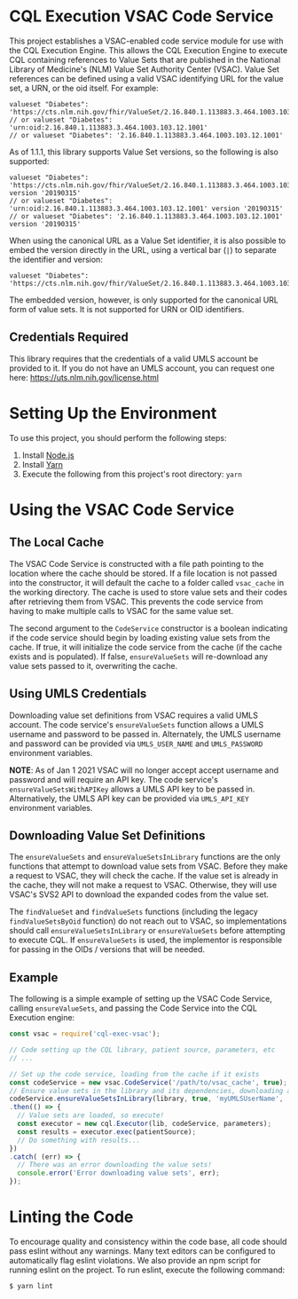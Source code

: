 # CQL Execution VSAC Code Service

This project establishes a VSAC-enabled code service module for use with the CQL Execution Engine.  This allows the
CQL Execution Engine to execute CQL containing references to Value Sets that are published in the National Library of
Medicine's (NLM) Value Set Authority Center (VSAC).  Value Set references can be defined using a valid VSAC
identifying URL for the value set, a URN, or the oid itself.  For example:

```
valueset "Diabetes": 'https://cts.nlm.nih.gov/fhir/ValueSet/2.16.840.1.113883.3.464.1003.103.12.1001'
// or valueset "Diabetes": 'urn:oid:2.16.840.1.113883.3.464.1003.103.12.1001'
// or valueset "Diabetes": '2.16.840.1.113883.3.464.1003.103.12.1001'
```

As of 1.1.1, this library supports Value Set versions, so the following is also supported:

```
valueset "Diabetes": 'https://cts.nlm.nih.gov/fhir/ValueSet/2.16.840.1.113883.3.464.1003.103.12.1001' version '20190315'
// or valueset "Diabetes": 'urn:oid:2.16.840.1.113883.3.464.1003.103.12.1001' version '20190315'
// or valueset "Diabetes": '2.16.840.1.113883.3.464.1003.103.12.1001' version '20190315'
```

When using the canonical URL as a Value Set identifier, it is also possible to embed the version directly in the URL, using a vertical bar (`|`) to separate the identifier and version:

```
valueset "Diabetes": 'https://cts.nlm.nih.gov/fhir/ValueSet/2.16.840.1.113883.3.464.1003.103.12.1001|20190315'
```

The embedded version, however, is only supported for the canonical URL form of value sets.  It is not supported for URN or OID identifiers.

## Credentials Required

This library requires that the credentials of a valid UMLS account be provided to it.  If you do not have an UMLS
account, you can request one here: https://uts.nlm.nih.gov/license.html

# Setting Up the Environment

To use this project, you should perform the following steps:

1. Install [Node.js](https://nodejs.org/en/download/)
2. Install [Yarn](https://yarnpkg.com/en/docs/install)
3. Execute the following from this project's root directory: `yarn`

# Using the VSAC Code Service

## The Local Cache

The VSAC Code Service is constructed with a file path pointing to the location where the cache should be stored.  If
a file location is not passed into the constructor, it will default the cache to a folder called `vsac_cache` in the
working directory.  The cache is used to store value sets and their codes after retrieving them from VSAC.  This
prevents the code service from having to make multiple calls to VSAC for the same value set.

The second argument to the `CodeService` constructor is a boolean indicating if the code service should begin by
loading existing value sets from the cache.  If true, it will initialize the code service from the cache (if the
cache exists and is populated).  If false, `ensureValueSets` will re-download any value sets passed to it, overwriting
the cache.

## Using UMLS Credentials

Downloading value set definitions from VSAC requires a valid UMLS account.  The code service's `ensureValueSets`
function allows a UMLS username and password to be passed in.  Alternately, the UMLS username and password can be
provided via `UMLS_USER_NAME` and `UMLS_PASSWORD` environment variables.

**NOTE**: As of Jan 1 2021 VSAC will no longer accept accept username and password and will require an API key.  The code 
service's `ensureValueSetsWithAPIKey` allows a UMLS API key to be passed in.  Alternatively, the UMLS API key can be
provided via `UMLS_API_KEY` environment variables.

## Downloading Value Set Definitions

The `ensureValueSets` and `ensureValueSetsInLibrary` functions are the only functions that attempt to download value
sets from VSAC.  Before they make a request to VSAC, they will check the cache.  If the value set is already in the
cache, they will not make a request to VSAC.  Otherwise, they will use VSAC's SVS2 API to download the expanded codes
from the value set.

The `findValueSet` and `findValueSets` functions (including the legacy `findValueSetsByOid` function) do not reach out
to VSAC, so implementations should call `ensureValueSetsInLibrary` or `ensureValueSets` before attempting to execute
CQL.  If `ensureValueSets` is used, the implementor is responsible for passing in the OIDs / versions that will be
needed.

## Example

The following is a simple example of setting up the VSAC Code Service, calling `ensureValueSets`, and passing the
Code Service into the CQL Execution engine:

```js
const vsac = require('cql-exec-vsac');

// Code setting up the CQL library, patient source, parameters, etc
// ...

// Set up the code service, loading from the cache if it exists
const codeService = new vsac.CodeService('/path/to/vsac_cache', true);
// Ensure value sets in the library and its dependencies, downloading any missing value sets
codeService.ensureValueSetsInLibrary(library, true, 'myUMLSUserName', 'myUMLSPassword')
.then(() => {
  // Value sets are loaded, so execute!
  const executor = new cql.Executor(lib, codeService, parameters);
  const results = executor.exec(patientSource);
  // Do something with results...
})
.catch( (err) => {
  // There was an error downloading the value sets!
  console.error('Error downloading value sets', err);
});
```

# Linting the Code

To encourage quality and consistency within the code base, all code should pass eslint without any warnings.  Many text editors can be configured to automatically flag eslint violations.  We also provide an npm script for running eslint on the project.  To run eslint, execute the following command:
```
$ yarn lint
```